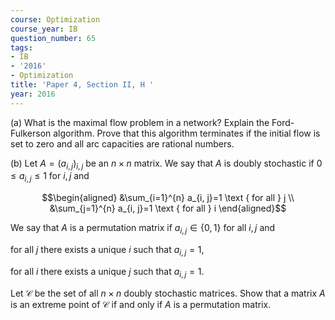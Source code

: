 ```yaml
---
course: Optimization
course_year: IB
question_number: 65
tags:
- IB
- '2016'
- Optimization
title: 'Paper 4, Section II, H '
year: 2016
---
```




(a) What is the maximal flow problem in a network? Explain the Ford-Fulkerson algorithm. Prove that this algorithm terminates if the initial flow is set to zero and all arc capacities are rational numbers.

(b) Let $A=\left(a_{i, j}\right)_{i, j}$ be an $n \times n$ matrix. We say that $A$ is doubly stochastic if $0 \leqslant a_{i, j} \leqslant 1$ for $i, j$ and

$$\begin{aligned}
&\sum_{i=1}^{n} a_{i, j}=1 \text { for all } j \\
&\sum_{j=1}^{n} a_{i, j}=1 \text { for all } i
\end{aligned}$$

We say that $A$ is a permutation matrix if $a_{i, j} \in\{0,1\}$ for all $i, j$ and

for all $j$ there exists a unique $i$ such that $a_{i, j}=1$,

for all $i$ there exists a unique $j$ such that $a_{i, j}=1$.

Let $\mathcal{C}$ be the set of all $n \times n$ doubly stochastic matrices. Show that a matrix $A$ is an extreme point of $\mathcal{C}$ if and only if $A$ is a permutation matrix.